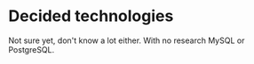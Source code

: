 # Decided technologies
Not sure yet, don't know a lot either.
With no research MySQL or PostgreSQL.
